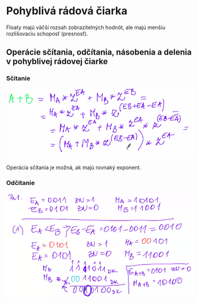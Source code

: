 # Pohyblivá rádová čiarka

Floaty majú väčší rozsah zobrazitelných hodnôt, ale majú menšiu rozlišovaciu schoposť (presnosť).

## Operácie sčítania, odčítania, násobenia a delenia v pohyblivej rádovej čiarke

### Sčítanie

![Sčítanie](./float-sucet.png)

Operácia sčítania je možná, ak majú rovnaký exponent.

### Odčítanie

![Odčítanie](./float-rozdiel.png)

